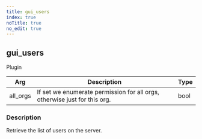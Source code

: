 ```yaml
---
title: gui_users
index: true
noTitle: true
no_edit: true
---
```




<div class="vql_item"></div>


## gui_users
<span class='vql_type pull-right page-header'>Plugin</span>



<div class="vqlargs"></div>

Arg | Description | Type
----|-------------|-----
all_orgs|If set we enumerate permission for all orgs, otherwise just for this org.|bool

### Description

Retrieve the list of users on the server.



